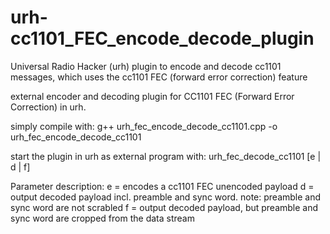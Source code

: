 # urh-cc1101_FEC_encode_decode_plugin
Universal Radio Hacker (urh) plugin to encode and decode cc1101 messages, which uses the cc1101 FEC (forward error correction) feature

external encoder and decoding plugin for CC1101 FEC (Forward Error Correction) in urh.

simply compile with: 
g++ urh_fec_encode_decode_cc1101.cpp -o urh_fec_encode_decode_cc1101

start the plugin in urh as external program with:
urh_fec_decode_cc1101 [e | d | f]

Parameter description:
e = encodes a cc1101 FEC unencoded payload
d = output decoded payload incl. preamble and sync word. note: preamble and sync word are not scrabled
f = output decoded payload, but preamble and sync word are cropped from the data stream
